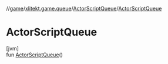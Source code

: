 //[game](../../../index.md)/[xlitekt.game.queue](../index.md)/[ActorScriptQueue](index.md)/[ActorScriptQueue](-actor-script-queue.md)

# ActorScriptQueue

[jvm]\
fun [ActorScriptQueue](-actor-script-queue.md)()
